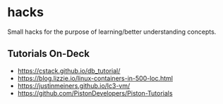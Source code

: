# hacks

Small hacks for the purpose of learning/better understanding concepts.

## Tutorials On-Deck

- https://cstack.github.io/db_tutorial/
- https://blog.lizzie.io/linux-containers-in-500-loc.html
- https://justinmeiners.github.io/lc3-vm/
- https://github.com/PistonDevelopers/Piston-Tutorials
